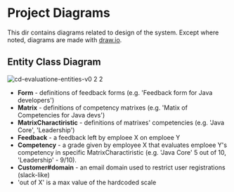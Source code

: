 # Project Diagrams
This dir contains diagrams related to design of the system. Except where noted, diagrams are made with [draw.io](https://draw.io/).

## Entity Class Diagram
![cd-evaluatione-entities-v0 2 2](https://user-images.githubusercontent.com/5632544/27254324-7287eb84-5386-11e7-9f69-cdf6352f338f.png)

- **Form** - definitions of feedback forms (e.g. 'Feedback form for Java developers')
- **Matrix** - definitions of competency matrixes (e.g. 'Matix of Competencies for Java devs')
- **MatrixCharactiristic** - definitions of matrixes' competencies (e.g. 'Java Core', 'Leadership')
- **Feedback** - a feedback left by emploee X on emploee Y
- **Competency** - a grade given by employee X that evaluates emploee Y's competency in specific MatrixCharactiristic (e.g. 'Java Core' 5 out of 10, 'Leadership' - 9/10).
- **Customer#domain** - an email domain used to restrict user registrations (slack-like)
- 'out of X' is a max value of the hardcoded scale